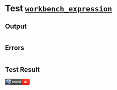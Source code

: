 # Test [`workbench_expression`](/doc/tests/statement_usage.md#L542)

## Output

```,plain
```

## Errors

```,plain
```

## Test Result

![OK BUT SHOULD FAIL](/doc/tests/.test/workbench_expression.png)
